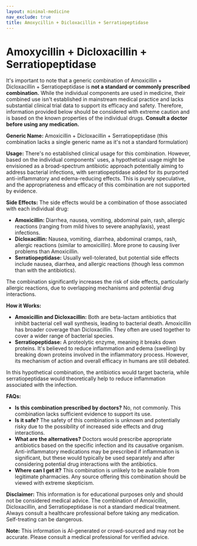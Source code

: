 ```yaml
---
layout: minimal-medicine
nav_exclude: true
title: Amoxycillin + Dicloxacillin + Serratiopeptidase
---
```


# Amoxycillin + Dicloxacillin + Serratiopeptidase

It's important to note that a generic combination of Amoxicillin + Dicloxacillin + Serratiopeptidase is **not a standard or commonly prescribed combination.**  While the individual components are used in medicine, their combined use isn't established in mainstream medical practice and lacks substantial clinical trial data to support its efficacy and safety.  Therefore, information provided below should be considered with extreme caution and is based on the known properties of the individual drugs.  **Consult a doctor before using any medication.**

**Generic Name:** Amoxicillin + Dicloxacillin + Serratiopeptidase (this combination lacks a single generic name as it's not a standard formulation)

**Usage:**  There's no established clinical usage for this combination.  However, based on the individual components' uses, a hypothetical usage might be envisioned as a broad-spectrum antibiotic approach potentially aiming to address bacterial infections, with serratiopeptidase added for its purported anti-inflammatory and edema-reducing effects.  This is purely speculative, and the appropriateness and efficacy of this combination are not supported by evidence.

**Side Effects:** The side effects would be a combination of those associated with each individual drug:

* **Amoxicillin:** Diarrhea, nausea, vomiting, abdominal pain, rash, allergic reactions (ranging from mild hives to severe anaphylaxis), yeast infections.
* **Dicloxacillin:** Nausea, vomiting, diarrhea, abdominal cramps, rash, allergic reactions (similar to amoxicillin).  More prone to causing liver problems than Amoxicillin.
* **Serratiopeptidase:** Usually well-tolerated, but potential side effects include nausea, diarrhea, and allergic reactions (though less common than with the antibiotics).

The combination significantly increases the risk of side effects, particularly allergic reactions, due to overlapping mechanisms and potential drug interactions.

**How it Works:**

* **Amoxicillin and Dicloxacillin:** Both are beta-lactam antibiotics that inhibit bacterial cell wall synthesis, leading to bacterial death. Amoxicillin has broader coverage than Dicloxacillin. They often are used together to cover a wider range of bacterial species.
* **Serratiopeptidase:**  A proteolytic enzyme, meaning it breaks down proteins. It's believed to reduce inflammation and edema (swelling) by breaking down proteins involved in the inflammatory process.  However, its mechanism of action and overall efficacy in humans are still debated.

In this hypothetical combination, the antibiotics would target bacteria, while serratiopeptidase would theoretically help to reduce inflammation associated with the infection.

**FAQs:**

* **Is this combination prescribed by doctors?**  No, not commonly.  This combination lacks sufficient evidence to support its use.
* **Is it safe?** The safety of this combination is unknown and potentially risky due to the possibility of increased side effects and drug interactions.
* **What are the alternatives?** Doctors would prescribe appropriate antibiotics based on the specific infection and its causative organism.  Anti-inflammatory medications may be prescribed if inflammation is significant, but these would typically be used separately and after considering potential drug interactions with the antibiotics.
* **Where can I get it?** This combination is unlikely to be available from legitimate pharmacies.  Any source offering this combination should be viewed with extreme skepticism.


**Disclaimer:** This information is for educational purposes only and should not be considered medical advice.  The combination of Amoxicillin, Dicloxacillin, and Serratiopeptidase is not a standard medical treatment.  Always consult a healthcare professional before taking any medication.  Self-treating can be dangerous.


**Note:** This information is AI-generated or crowd-sourced and may not be accurate. Please consult a medical professional for verified advice.